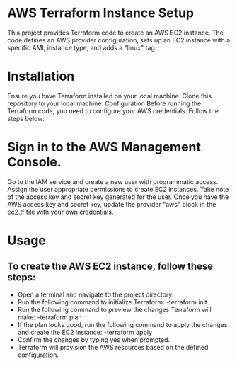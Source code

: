 # AWS Terraform Instance Setup
This project provides Terraform code to create an AWS EC2 instance. The code defines an AWS provider configuration, sets up an EC2 instance with a specific AMI, instance type, and adds a "linux" tag.

# Installation
Ensure you have Terraform installed on your local machine.
Clone this repository to your local machine.
Configuration
Before running the Terraform code, you need to configure your AWS credentials. Follow the steps below:

# Sign in to the AWS Management Console.
Go to the IAM service and create a new user with programmatic access.
Assign the user appropriate permissions to create EC2 instances.
Take note of the access key and secret key generated for the user.
Once you have the AWS access key and secret key, update the provider "aws" block in the ec2.tf file with your own credentials.

# Usage
## To create the AWS EC2 instance, follow these steps:

+ Open a terminal and navigate to the project directory.
+ Run the following command to initialize Terraform:
-terraform init
+ Run the following command to preview the changes Terraform will make:
-terraform plan
+ If the plan looks good, run the following command to apply the changes and create the EC2 instance:
-terraform apply
+ Confirm the changes by typing yes when prompted.
+ Terraform will provision the AWS resources based on the defined configuration.

